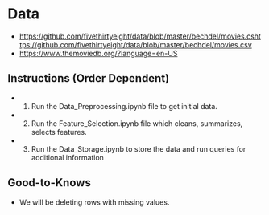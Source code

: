 # Data
* https://github.com/fivethirtyeight/data/blob/master/bechdel/movies.cshttps://github.com/fivethirtyeight/data/blob/master/bechdel/movies.csv
* https://www.themoviedb.org/?language=en-US

## Instructions (Order Dependent)
* 1. Run the Data_Preprocessing.ipynb file to get initial data.
* 2. Run the Feature_Selection.ipynb file which cleans, summarizes, selects features.
* 3. Run the Data_Storage.ipynb to store the data and run queries for additional information

## Good-to-Knows
* We will be deleting rows with missing values.
